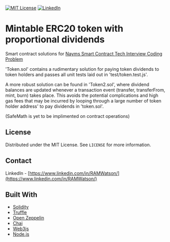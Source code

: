 [![MIT License][license-shield]][license-url]
[![LinkedIn][linkedin-shield]][linkedin-url]



# Mintable ERC20 token with proportional dividends


Smart contract solutions for [Nayms Smart Contract Tech Interview Coding Problem](https://github.com/nayms/smart-contracts-tech-interview)

'Token.sol' contains a rudimentary solution for paying token dividends to token holders and passes all unit tests laid out in 'test/token.test.js'.

A more robust solution can be found in 'Token2.sol', where dividend balances are updated whenever a transaction event (transfer, transferFrom, mint, burn) takes place. This avoids the potential complications and high gas fees that may be incurred by looping through a large number of token holder address' to pay dividends in 'token.sol'.

(SafeMath is yet to be implimented on contract operations)
  

<!-- LICENSE -->
## License

Distributed under the MIT License. See `LICENSE` for more information.



<!-- CONTACT -->
## Contact

LinkedIn - [https://www.linkedin.com/in/RAMWatson/](https://www.linkedin.com/in/RAMWatson/)


## Built With

* [Solidity](https://docs.soliditylang.org/en/v0.8.6/)
* [Truffle](https://www.trufflesuite.com/)
* [Open Zeppelin](https://openzeppelin.com/)
* [Chai](https://www.chaijs.com/)
* [Web3js](https://web3js.readthedocs.io/en/v1.3.4/)
* [Node.js](https://nodejs.org/en/)







<!-- MARKDOWN LINKS & IMAGES -->
<!-- https://www.markdownguide.org/basic-syntax/#reference-style-links -->
[license-shield]: https://img.shields.io/github/license/othneildrew/Best-README-Template.svg?style=for-the-badge
[license-url]: https://github.com/othneildrew/Best-README-Template/blob/master/LICENSE.txt
[linkedin-shield]: https://img.shields.io/badge/-LinkedIn-black.svg?style=for-the-badge&logo=linkedin&colorB=555
[linkedin-url]: https://www.linkedin.com/in/RAMWatson/
[product-screenshot]: screenshot.jpg
